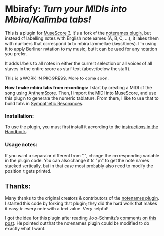 # Mbirafy: *Turn your MIDIs into Mbira/Kalimba tabs!*

This is a plugin for [MuseScore 3](https://musescore.org). It's a fork of the [notenames plugin](https://github.com/Jojo-Schmitz/notenames), but instead of labelling notes with English note names (A, B, C, ...), it labes them with numbers that correspond to to mbira lammellae (keys/tines). I'm using it to apply Berliner notation to my music, but it can be used for any notation you prefer.

It adds labels to all notes in either the current selection or all voices of all staves in the entire score as staff text (above/below the staff).

This is a WORK IN PROGRESS. More to come soon.

**How I make mbira tabs from recordings:**
I start by creating a MIDI of the song using [AnthemScore](https://lunaverus.com). Then, I import the MIDI into MuseScore, and use this plugin to generate the numeric tablature. From there, I like to use that to build tabs in [Sympathetic Resonances](https://sympathetic-resonances.org).

### Installation:
To use the plugin, you must first install it according to the [instructions in the Handbook](http://musescore.org/en/handbook/plugins "Handbook").

### Usage notes:
If you want a separator different from ",", change the corresponding variable in the plugin code. You can also change it to "\n" to get the note names stacked vertically, but in that case most probably also need to modify the position it gets printed.

## Thanks:
Many thanks to the original creators & contributors of the [notenames plugin](https://github.com/Jojo-Schmitz/notenames). I started this code by forking that plugin; they did the hard work that makes it easy to every note with a text value. Very helpful!

I got the idea for this plugin after reading Jojo-Schmitz's [comments on this post](https://musescore.org/en/node/267863). He pointed out that the notenames plugin could be modified to do exactly what I want.